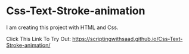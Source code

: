 # Css-Text-Stroke-animation
I am creating this project with HTML and Css.


Click This Link To Try Out: https://scriptingwithsaad.github.io/Css-Text-Stroke-animation/
